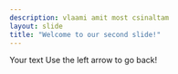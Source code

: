 ```yaml
---
description: vlaami amit most csinaltam
layout: slide
title: "Welcome to our second slide!"
---
```

Your text
Use the left arrow to go back!
